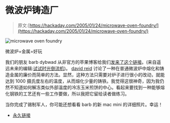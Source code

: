 # 微波炉铸造厂

> 原文:[https://hackaday.com/2005/01/24/microwave-oven-foundry/](https://hackaday.com/2005/01/24/microwave-oven-foundry/)

![microwave oven foundry](../Images/6b734b35322a79eeaf55be58536e051c.png)

微波炉+金属=好玩

我们的朋友 barb dybwad 从非官方的苹果博客给我们[发来了这个链接](http://home.c2i.net/metaphor/mvpage.html)。(来自遥远未来的编辑:[试试时光倒流机](https://web.archive.org/web/20050828003006/http://home.c2i.net/metaphor/mvpage.html))。 [david reid](http://home.c2i.net/metaphor/index.html) 讨论了一种在普通微波炉中熔化和铸造金属的廉价而简单的方法。显然，这种方法只需要对炉子进行很小的改动，就能达到 1000 摄氏度左右的温度，从而熔化少量的铸铁。我觉得这很神奇，因为我仍然不知道如何解冻类似外部温度的冷冻玉米煎饼的中心。看起来要找到一种能够熔化钢铁的工艺还有一些工作要做，所以我把它留给读者做练习。

当你完成了锡制军人，你可能还想看看 barb 的新 mac mini 的详细照片。幸运！

*   [永久链接](http://home.c2i.net/metaphor/mvpage.html)